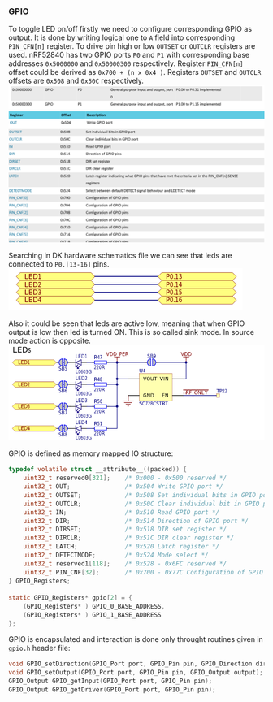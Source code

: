 ### GPIO
To toggle LED on/off firstly we need to configure corresponding GPIO as output.
It is done by writing logical one to `A` field into corresponding
`PIN_CFN[n]` register. To drive pin high or low `OUTSET` or `OUTCLR` registers
are used. nRF52840 has two GPIO ports `P0` and `P1` with corresponding
base addresses `0x5000000` and `0x50000300` respectively. Register `PIN_CFN[n]`
offset could be derived as `0x700 + (n x 0x4 )`. Registers `OUTSET` and `OUTCLR`
offsets are `0x508` and `0x50C` respectively.
![instances](images/instances.png)
![registers\_1](images/registers_1.png)
![registers\_2](images/registers_2.png)

Searching in DK hardware schematics file we can see that leds are connected to
`P0.[13-16]` pins.
![gpio mapping](images/gpio_mapping.png)

Also it could be seen that leds are active low, meaning that when GPIO output
is low then led is turned ON. This is so called sink mode. In source mode action
is opposite.
![leds](images/leds.png)

GPIO is defined as memory mapped IO structure:

```c
typedef volatile struct __attribute__((packed)) {
    uint32_t reserved0[321];    /* 0x000 - 0x500 reserved */
    uint32_t OUT;               /* 0x504 Write GPIO port */
    uint32_t OUTSET;            /* 0x508 Set individual bits in GPIO port */
    uint32_t OUTCLR;            /* 0x50C Clear individual bit in GPIO port */
    uint32_t IN;                /* 0x510 Read GPIO port */
    uint32_t DIR;               /* 0x514 Direction of GPIO port */
    uint32_t DIRSET;            /* 0x518 DIR set register */
    uint32_t DIRCLR;            /* 0x51C DIR clear register */
    uint32_t LATCH;             /* 0x520 Latch register */
    uint32_t DETECTMODE;        /* 0x524 Mode select */
    uint32_t reserved1[118];    /* 0x528 - 0x6FC reserved */
    uint32_t PIN_CNF[32];       /* 0x700 - 0x77C Configuration of GPIO pins*/
} GPIO_Registers;

static GPIO_Registers* gpio[2] = {
    (GPIO_Registers* ) GPIO_0_BASE_ADDRESS,
    (GPIO_Registers* ) GPIO_1_BASE_ADDRESS
};
```

GPIO is encapsulated and interaction is done only throught routines given in
`gpio.h` header file:
```c
void GPIO_setDirection(GPIO_Port port, GPIO_Pin pin, GPIO_Direction direction);
void GPIO_setOutput(GPIO_Port port, GPIO_Pin pin, GPIO_Output output);
GPIO_Output GPIO_getInput(GPIO_Port port, GPIO_Pin pin);
GPIO_Output GPIO_getDriver(GPIO_Port port, GPIO_Pin pin);
```
